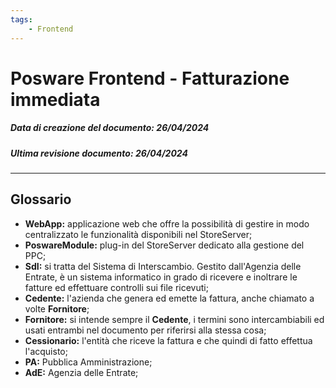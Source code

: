 ```yaml
---
tags:
    - Frontend
---
```


# Posware Frontend - Fatturazione immediata

##### Data di creazione del documento: 26/04/2024
##### Ultima revisione documento: 26/04/2024
---
## Glossario
- **WebApp:** applicazione web che offre la possibilità di gestire in modo centralizzato le funzionalità disponibili nel StoreServer;
- **PoswareModule:** plug-in del StoreServer dedicato alla gestione del PPC;
- **SdI:** si tratta del Sistema di Interscambio. Gestito dall'Agenzia delle Entrate, è un sistema informatico in grado di ricevere e inoltrare le fatture ed effettuare controlli sui file ricevuti;
- **Cedente:** l'azienda che genera ed emette la fattura, anche chiamato a volte **Fornitore**;
- **Fornitore:** si intende sempre il **Cedente**, i termini sono intercambiabili ed usati entrambi nel documento per riferirsi alla stessa cosa;
- **Cessionario:** l'entità che riceve la fattura e che quindi di fatto effettua l'acquisto;
- **PA:** Pubblica Amministrazione;
- **AdE:** Agenzia delle Entrate; 